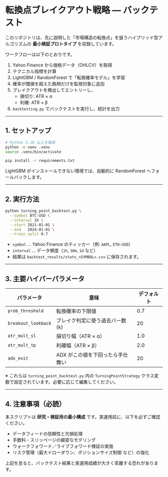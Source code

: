 # 転換点ブレイクアウト戦略 ― バックテスト

このリポジトリは、先に説明した「市場構造の転換点」を狙うハイブリッド型アルゴリズムの **最小検証プロトタイプ** を収録しています。

ワークフローは以下のとおりです。
1. Yahoo Finance から価格データ（OHLCV）を取得
2. テクニカル指標を計算
3. LightGBM / RandomForest で「転換確率モデル」を学習
4. 確率が閾値を超えた銘柄だけを監視対象に追加
5. ブレイクアウトを検出してエントリーし、
   * 損切り: ATR × α
   * 利確:   ATR × β
6. `backtesting.py` でバックテストを実行し、統計を出力

---
## 1. セットアップ
```bash
# Python 3.10 以上を推奨
python -m venv .venv
source .venv/bin/activate

pip install -r requirements.txt
```
LightGBM がインストールできない環境では、自動的に RandomForest へフォールバックします。

---
## 2. 実行方法
```bash
python turning_point_backtest.py \
  --symbol BTC-USD \
  --interval 1h \
  --start 2021-01-01 \
  --end   2024-01-01 \
  --train_split 0.7
```
* `symbol` … Yahoo Finance のティッカー（例: `AAPL`, `ETH-USD`）
* `interval` … データ頻度（`1h`, `30m`, `1d` など）
* 結果は `backtest_results/stats_<SYMBOL>.csv` に保存されます。

---
## 3. 主要ハイパーパラメータ
| パラメータ | 意味 | デフォルト |
|------------|------|------------|
| `prob_threshold` | 転換確率の下限値 | 0.7 |
| `breakout_lookback` | ブレイク判定に使う過去バー数 \(k\) | 20 |
| `atr_mult_sl` | 損切り幅（ATR × α） | 1.0 |
| `atr_mult_tp` | 利確幅（ATR × β） | 2.0 |
| `adx_exit` | ADX がこの値を下回ったら手仕舞い | 20 |

※ これらは `turning_point_backtest.py` 内の `TurningPointStrategy` クラス変数で設定されています。必要に応じて編集してください。

---
## 4. 注意事項（必読）
本スクリプトは **研究・検証用の最小構成** です。実運用前に、以下を必ずご確認ください。
* データフィードの信頼性と欠損処理
* 手数料・スリッページの厳密なモデリング
* ウォークフォワード／ライブフォワード検証の実施
* リスク管理（最大ドローダウン、ポジションサイズ制御 など）の強化

上記を怠ると、バックテスト結果と実運用成績が大きく乖離する恐れがあります。